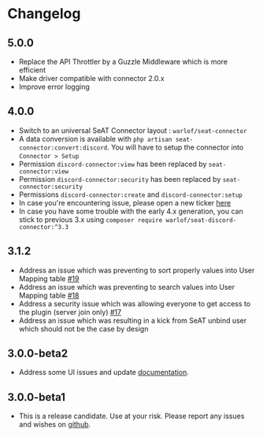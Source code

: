 # Changelog

## 5.0.0
-  Replace the API Throttler by a Guzzle Middleware which is more efficient
-  Make driver compatible with connector 2.0.x
-  Improve error logging

## 4.0.0
-  Switch to an universal SeAT Connector layout : `warlof/seat-connector`
-  A data conversion is available with `php artisan seat-connector:convert:discord`. You will have to setup the connector into `Connector > Setup`
-  Permission `discord-connector:view` has been replaced by `seat-connector:view`
-  Permission `discord-connector:security` has been replaced by `seat-connector:security`
-  Permissions `discord-connector:create` and `discord-connector:setup`
-  In case you're encountering issue, please open a new ticker [here](https://github.com/warlof/seat-connector/issues)
-  In case you have some trouble with the early 4.x generation, you can stick to previous 3.x using `composer require warlof/seat-discord-connector:^3.3`

## 3.1.2
-  Address an issue which was preventing to sort properly values into User Mapping table [#19](https://github.com/warlof/seat-discord-connector/issues/19)
-  Address an issue which was preventing to search values into User Mapping table [#18](https://github.com/warlof/seat-discord-connector/issues/18)
-  Address a security issue which was allowing everyone to get access to the plugin (server join only) [#17](https://github.com/warlof/seat-discord-connector/issues/17)
-  Address an issue which was resulting in a kick from SeAT unbind user which should not be the case by design

## 3.0.0-beta2
-  Address some UI issues and update [documentation](https://github.com/warlof/seat-discord-connector/blob/master/README.md).

## 3.0.0-beta1
-  This is a release candidate. Use at your risk. Please report any issues and wishes on [github](https://github.com/warlof/seat-discord-connector/issues).
